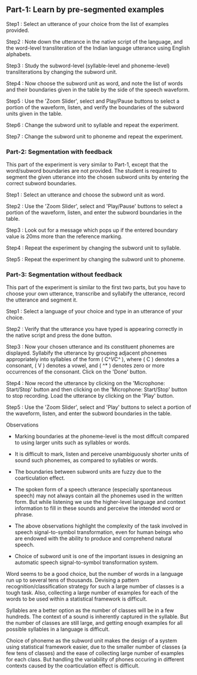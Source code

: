 ## Part-1: Learn by pre-segmented examples

   Step1 : Select an utterance of your choice from the list of examples provided.

   Step2 : Note down the utterance in the native script of the language, and the word-level transliteration of the Indian language utterance using English alphabets.

   Step3 : Study the subword-level (syllable-level and phoneme-level) transliterations by changing the subword unit.

   Step4 : Now choose the subword unit as word, and note the list of words and their boundaries given in the table by the side of the speech waveform.

  Step5 : Use the 'Zoom Slider', select and Play/Pause buttons to select a portion of the waveform, listen, and verify the boundaries of the subword units given in the table.

   Step6 : Change the subword unit to syllable and repeat the experiment.

   Step7 : Change the subword unit to phoneme and repeat the experiment.

### Part-2: Segmentation with feedback

This part of the experiment is very similar to Part-1, except that the word/subword boundaries are not provided. The student is required to segment the given utterance into the chosen subword units by entering the correct subword boundaries.

   Step1 : Select an utterance and choose the subword unit as word.

   Step2 : Use the 'Zoom Slider', select and 'Play/Pause' buttons to select a portion of the waveform, listen, and enter the subword boundaries in the table.

   Step3 : Look out for a message which pops up if the entered boundary value is 20ms more than the reference marking.

   Step4 : Repeat the experiment by changing the subword unit to syllable.

   Step5 : Repeat the experiment by changing the subword unit to phoneme.

### Part-3: Segmentation without feedback

This part of the experiment is similar to the first two parts, but you have to choose your own utterance, transcribe and syllabify the utterance, record the utterance and segment it.

   Step1 : Select a language of your choice and type in an utterance of your choice.

   Step2 : Verify that the utterance you have typed is appearing correctly in the native script and press the done button.

   Step3 : Now your chosen utterance and its constituent phonemes are displayed. Syllabify the utterance by grouping adjacent phonemes appropriately into syllables of the form \( C^*VC^* \), where \( C \) denotes a consonant, \( V \) denotes a vowel, and \( ^* \) denotes zero or more occurrences of the consonant. Click on the 'Done' button.

   Step4 : Now record the utterance by clicking on the 'Microphone: Start/Stop' button and then clicking on the 'Microphone: Start/Stop' button to stop recording. Load the utterance by clicking on the 'Play' button.

   Step5 : Use the 'Zoom Slider', select and 'Play' buttons to select a portion of the waveform, listen, and enter the subword boundaries in the table.

Observations 

- Marking boundaries at the phoneme-level is the most diffcult compared to using larger units such as syllables or words.

- It is difficult to mark, listen and perceive unambiguously shorter units of sound such phonemes, as compared to syllables or words.

- The boundaries between subword units are fuzzy due to the coarticulation effect.

- The spoken form of a speech utterance (especially spontaneous speech) may not always contain all the phonemes used in the written form. But while listening we use the higher-level language and context information to fill in these sounds and perceive the intended word or phrase.

- The above observations highlight the complexity of the task involved in speech signal-to-symbol transformation, even for human beings who are endowed with the ability to produce and comprehend natural speech.

- Choice of subword unit is one of the important issues in designing an automatic speech signal-to-symbol transformation system.

Word seems to be a good choice, but the number of words in a language run up to several tens of thousands. Devising a pattern recognition/classification strategy for such a large number of classes is a tough task. Also, collecting a large number of examples for each of the words to be used within a statistical framework is difficult.

Syllables are a better option as the number of classes will be in a few hundreds. The context of a sound is inherently captured in the syllable. But the number of classes are still large, and getting enough examples for all possible syllables in a language is difficult.

Choice of phoneme as the subword unit makes the design of a system using statistical framework easier, due to the smaller number of classes (a few tens of classes) and the ease of collecting large number of examples for each class. But handling the variability of phones occuring in different contexts caused by the coarticulation effect is difficult.

